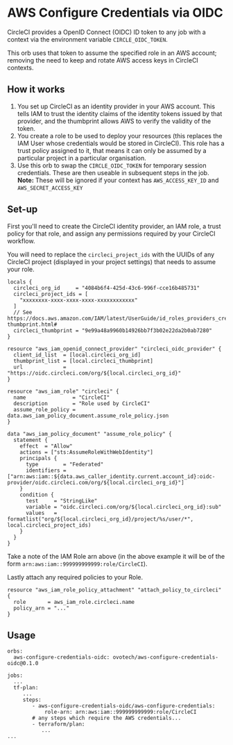 # AWS Configure Credentials via OIDC

CircleCI provides a OpenID Connect (OIDC) ID token to any job with a context via the environment variable `CIRCLE_OIDC_TOKEN`.

This orb uses that token to assume the specified role in an AWS account; removing the need to keep and rotate AWS access keys in CircleCI contexts.

## How it works

1. You set up CircleCI as an identity provider in your AWS account. This tells IAM to trust the identity claims of the identity tokens issued by that provider, and the thumbprint allows AWS to verify the validity of the token. 
2. You create a role to be used to deploy your resources (this replaces the IAM User whose credentials would be stored in CircleCI). This role has a trust policy assigned to it, that means it can only be assumed by a particular project in a particular organisation. 
3. Use this orb to swap the `CIRCLE_OIDC_TOKEN` for temporary session credentials. These are then useable in subsequent steps in the job. **Note:** These will be ignored if your context has `AWS_ACCESS_KEY_ID` and `AWS_SECRET_ACCESS_KEY`

## Set-up

First you'll need to create the CircleCI identity provider, an IAM role, a trust policy for that role, and assign any permissions required by your CircleCI workflow.

You will need to replace the `circleci_project_ids` with the UUIDs of any CircleCI project (displayed in your project settings) that needs to assume your role.

```
locals {
  circleci_org_id     = "4084b6f4-425d-43c6-996f-cce16b485731"
  circleci_project_ids = [
    "xxxxxxxx-xxxx-xxxx-xxxx-xxxxxxxxxxxx"
  ]
  // See https://docs.aws.amazon.com/IAM/latest/UserGuide/id_roles_providers_create_oidc_verify-thumbprint.html#
  circleci_thumbprint = "9e99a48a9960b14926bb7f3b02e22da2b0ab7280"  
}

resource "aws_iam_openid_connect_provider" "circleci_oidc_provider" {
  client_id_list  = [local.circleci_org_id]
  thumbprint_list = [local.circleci_thumbprint]
  url             = "https://oidc.circleci.com/org/${local.circleci_org_id}"
}

resource "aws_iam_role" "circleci" {
  name               = "CircleCI"
  description        = "Role used by CircleCI"
  assume_role_policy = data.aws_iam_policy_document.assume_role_policy.json 
}

data "aws_iam_policy_document" "assume_role_policy" {
  statement {
    effect  = "Allow"
    actions = ["sts:AssumeRoleWithWebIdentity"]
    principals {
      type        = "Federated"
      identifiers = ["arn:aws:iam::${data.aws_caller_identity.current.account_id}:oidc-provider/oidc.circleci.com/org/${local.circleci_org_id}"]
    }
    condition {
      test     = "StringLike"
      variable = "oidc.circleci.com/org/${local.circleci_org_id}:sub"
      values   = formatlist("org/${local.circleci_org_id}/project/%s/user/*", local.circleci_project_ids)
    }
  }
}
```

Take a note of the IAM Role arn above (in the above example it will be of the form `arn:aws:iam::999999999999:role/CircleCI`).

Lastly attach any required policies to your Role. 
```
resource "aws_iam_role_policy_attachment" "attach_policy_to_circleci" {
  role       = aws_iam_role.circleci.name
  policy_arn = "..."
}
```

## Usage

```
orbs:
  aws-configure-credentials-oidc: ovotech/aws-configure-credentials-oidc@0.1.0

jobs:
  ...
  tf-plan:
     ...
     steps:
        - aws-configure-credentials-oidc/aws-configure-credentials:
            role-arn: arn:aws:iam::999999999999:role/CircleCI
        # any steps which require the AWS credentials...
        - terraform/plan:
           ...
...

